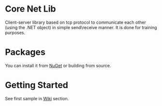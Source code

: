 # Core Net Lib
Client-server library based on tcp protocol to communicate each other (using the .NET object) in simple send\receive manner.
It is done for training purposes.

# Packages
You can install it from [NuGet](https://www.nuget.org/packages/CoreNetLib/) or building from source.

# Getting Started
See first sample in [Wiki](https://github.com/ptzremoute/CoreNetLib/wiki) section.
